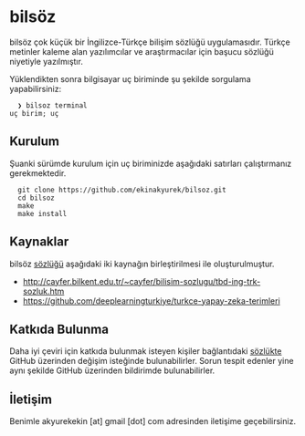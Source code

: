 # bilsöz

bilsöz çok küçük bir İngilizce-Türkçe bilişim sözlüğü uygulamasıdır. Türkçe metinler kaleme alan yazılımcılar ve araştırmacılar için başucu sözlüğü niyetiyle yazılmıştır.   

Yüklendikten sonra bilgisayar uç biriminde şu şekilde sorgulama yapabilirsiniz:    
```SHELL
  ❯ bilsoz terminal
uç birim; uç
```

## Kurulum

Şuanki sürümde kurulum için uç biriminizde aşağıdaki satırları çalıştırmanız gerekmektedir.
```
  git clone https://github.com/ekinakyurek/bilsoz.git
  cd bilsoz
  make
  make install
```

## Kaynaklar

bilsöz [sözlüğü](./bilsoz.tsv) aşağıdaki iki kaynağın birleştirilmesi ile oluşturulmuştur.

* http://cayfer.bilkent.edu.tr/~cayfer/bilisim-sozlugu/tbd-ing-trk-sozluk.htm
* https://github.com/deeplearningturkiye/turkce-yapay-zeka-terimleri

## Katkıda Bulunma

Daha iyi çeviri için katkıda bulunmak isteyen kişiler bağlantıdaki [sözlükte](./bilsoz.tsv) GitHub üzerinden değişim isteğinde bulunabilirler. Sorun tespit edenler yine aynı şekilde GitHub üzerinden bildirimde bulunabilirler.

## İletişim

Benimle akyurekekin [at] gmail [dot] com adresinden iletişime geçebilirsiniz.
